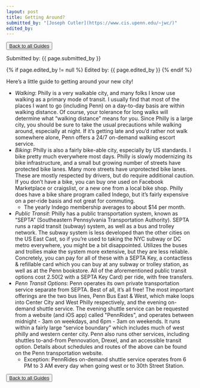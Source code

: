 ```yaml
---
layout: post
title: Getting Around?
submitted_by: "[Joseph Cutler](https://www.cis.upenn.edu/~jwc/)"
edited_by:
---
```

<button><a href="/guides">Back to all Guides</a></button>

Submitted by: {{ page.submitted_by }}

{% if page.edited_by != null %}
Edited by: {{ page.edited_by }}
{% endif %}

Here’s a little guide to getting around your new city!

- *Walking*: Philly is a very walkable city, and many folks I know use walking as a primary mode of transit.  I usually find that most of the places I want to go (including Penn) on a day-to-day basis are within walking distance. Of course, your tolerance for long walks will determine what “walking distance” means for you. Since Philly is a large city, you should be sure to take the usual precautions while walking around, especially at night. If it’s getting late and you’d rather not walk somewhere alone, Penn offers a 24/7 on-demand walking escort service.
- *Biking*: Philly is also a fairly bike-able city, especially by US standards. I bike pretty much everywhere most days. Philly is slowly modernizing its bike infrastructure, and a small but growing number of streets have protected bike lanes. Many more streets have unprotected bike lanes. These are mostly respected by drivers, but do require additional caution. If you don’t have a bike, you can buy one used on Facebook Marketplace or craigslist, or a new one from a local bike shop. Philly does have a bike share program called Indego, but it’s fairly expensive on a per-ride basis and not great for commuting.
    - The yearly Indego membership averages to about $14 per month.
- *Public Transit*: Philly has a public transportation system, known as “SEPTA” (Southeastern Pennsylvania Transportation Authority). SEPTA runs a rapid transit (subway) system, as well as a bus and trolley network. The subway system is less developed than the other cities on the US East Cast, so if you’re used to taking the NYC subway or DC metro everywhere, you might be a bit disappointed. Utilizes the buses and trollies make the system more extensive, but they are less reliable. Concretely, you can pay for all of these with a SEPTA Key, a contactless & refillable card which you can buy at any subway or trolley station, as well as at the Penn bookstore. All of the aforementioned public transit options cost $2.50 ($2 with a SEPTA Key Card) per ride, with free transfers.
- *Penn Transit Options*: Penn operates its own private transportation service separate from SEPTA. Best of all, it’s all free! The most important offerings are the two bus lines, Penn Bus East & West, which make loops into Center City and West Philly respectively, and the evening on-demand shuttle service. The evening shuttle service can be requested from a website (and iOS app) called "PennRides", and operates between midnight - 3am on weekdays, and 6pm - 3am on weekends. It runs within a fairly large “service boundary” which includes much of west philly and western center city. Penn also runs other services, including shuttles to-and-from Pennovation, Drexel, and an accessible transit option. Details about schedules and routes of the above can be found on the Penn transportation website.
    - Exception: PennRides on-demand shuttle service operates from 6 PM to 3 AM every day when going west or to 30th Street Station.

<button><a href="/guides">Back to all Guides</a></button>